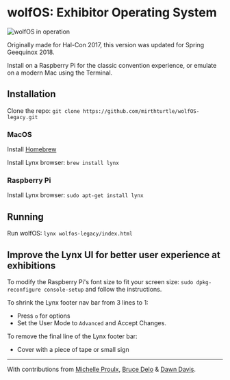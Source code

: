 # wolfOS: Exhibitor Operating System

![wolfOS in operation](wolfos-title.jpg "wolfOS 1.5 in operation")

Originally made for Hal-Con 2017, this version was updated for Spring Geequinox 2018.

Install on a Raspberry Pi for the classic convention experience, or emulate on a modern Mac using the Terminal.

## Installation

Clone the repo:
`git clone https://github.com/mirthturtle/wolfOS-legacy.git`

### MacOS
Install [Homebrew](https://brew.sh/)

Install Lynx browser:
`brew install lynx`

### Raspberry Pi

Install Lynx browser:
`sudo apt-get install lynx`


## Running

Run wolfOS:
`lynx wolfos-legacy/index.html`


## Improve the Lynx UI for better user experience at exhibitions

To modify the Raspberry Pi's font size to fit your screen size:
`sudo dpkg-reconfigure console-setup`
and follow the instructions.

To shrink the Lynx footer nav bar from 3 lines to 1:
- Press `o` for options
- Set the User Mode to `Advanced` and Accept Changes.

To remove the final line of the Lynx footer bar:
- Cover with a piece of tape or small sign

-------------------------------------------

With contributions from [Michelle Proulx](https://michelleproulx.com/), [Bruce Delo](https://flyknifecomics.com) & [Dawn Davis](http://www.playerprophet.com).
